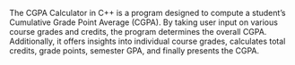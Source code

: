 The CGPA Calculator in C++ is a program designed to compute a student’s Cumulative Grade Point Average (CGPA). By taking user input on various course grades and credits, the program determines the overall CGPA. Additionally, it offers insights into individual course grades, calculates total credits, grade points, semester GPA, and finally presents the CGPA.
